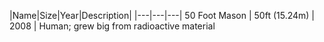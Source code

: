 |Name|Size|Year|Description|
|---|---|---|
50 Foot Mason | 50ft (15.24m) | 2008 | Human; grew big from radioactive material
